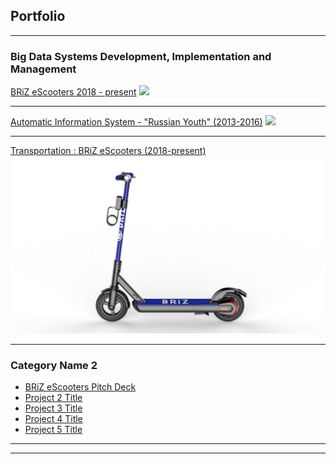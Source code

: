 ## Portfolio

---

### Big Data Systems  Development, Implementation and Management 

[BRiZ eScooters 2018 - present](/sample_page)
<img src="images/ais2.jpeg?raw=true"/>

---
[Automatic Information System - "Russian Youth" (2013-2016)](https://myrosmol.ru/)
<img src="images/ais3.jpeg?raw=true"/>

---
[Transportation : BRiZ eScooters (2018-present)](/pdf/sample_presentation.pdf)
<img src="images/briz8.jpg?raw=true"/>

---

### Category Name 2

- [BRiZ eScooters Pitch Deck](http://example.com/)
- [Project 2 Title](http://example.com/)
- [Project 3 Title](http://example.com/)
- [Project 4 Title](http://example.com/)
- [Project 5 Title](http://example.com/)

---




---

<!-- Remove above link if you don't want to attibute -->
